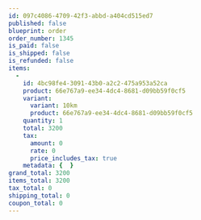 ```yaml
---
id: 097c4086-4709-42f3-abbd-a404cd515ed7
published: false
blueprint: order
order_number: 1345
is_paid: false
is_shipped: false
is_refunded: false
items:
  -
    id: 4bc98fe4-3091-43b0-a2c2-475a953a52ca
    product: 66e767a9-ee34-4dc4-8681-d09bb59f0cf5
    variant:
      variant: 10km
      product: 66e767a9-ee34-4dc4-8681-d09bb59f0cf5
    quantity: 1
    total: 3200
    tax:
      amount: 0
      rate: 0
      price_includes_tax: true
    metadata: {  }
grand_total: 3200
items_total: 3200
tax_total: 0
shipping_total: 0
coupon_total: 0
---
```

